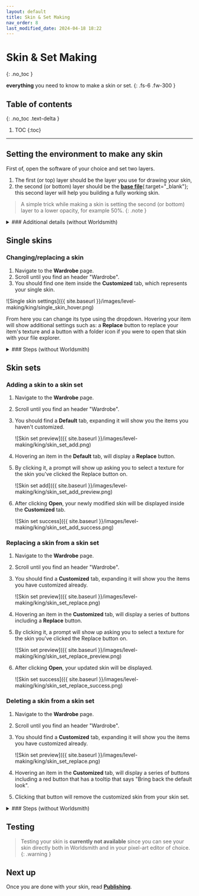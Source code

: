 ```yaml
---
layout: default
title: Skin & Set Making
nav_order: 8
last_modified_date: 2024-04-18 18:22
---
```


# Skin & Set Making
{: .no_toc }

**everything** you need to know to make a skin or set.<!-- more -->
{: .fs-6 .fw-300 }

## Table of contents
{: .no_toc .text-delta }

1. TOC
{:toc}

---

## Setting the environment to make any skin

First of, open the software of your choice and set two layers.

1. The first (or top) layer should be the layer you use for drawing your skin,
2. the second (or bottom) layer should be the [**base file**]({{site.baseurl}}/images/level-making/king/base.png){:target="_blank"}; this second layer will help you building a fully working skin.

> A simple trick while making a skin is setting the second (or bottom) layer to a lower opacity, for example 50%.
{: .note }

<details class="expander">
   <summary markdown="1">
### Additional details (without Worldsmith)
   </summary>
   <div markdown="1">

### Once satisfied with the texture(s)
{: .no_toc }

1. Disable or hide the last (bottom) layer. 
2. > **If you are doing a single skin**, export the image file but save the filename somewhere since you will need it later.
   {: .highlight }

   > Otherwise, **if you are doing a skin set** save them with the following format and save the filenames somewhere since you will need them later.
   ```md
   (YOUR COLLECTION NAME)_(YOUR ITEM NAME).png
   ```
   > This format is not mandatory but can help you identify the items inside your set, in case you need to update something.
   {: .highlight }

## Why does Jump King need a configuration file?
{: .no_toc }

In order for get the basic data about your skin or set, Jump King (and in the past with JumpKingPlus) uses a configuration file.

This configuration file contains your skin or set: 
- the boolean that tells you **if the skin/set is enabled**
- one (if a skin) or multiple (if a set) **filenames** of your packed images
- one (if a skin) or multiple (if a set) **item** you want to override

</div>
</details>

## Single skins

<!-- ### Setting everything (using Worldsmith)
🚧 Work in Progress. **No trespassing!** 🏗
{: .disclaimer } -->

### Changing/replacing a skin

1. Navigate to the **Wardrobe** page.
2. Scroll until you find an header "Wardrobe".
3. You should find one item inside the **Customized** tab, which represents your single skin.

![Single skin settings]({{ site.baseurl }}/images/level-making/king/single_skin_hover.png)

From here you can change its type using the dropdown. Hovering your item will show additional settings such as: a **Replace** button to replace your item's texture and a button with a folder icon if you were to open that skin with your file explorer.



<details class="expander">
   <summary markdown="1">
### Steps (without Worldsmith)
   </summary>
   <div markdown="1">

The configuration in sigle skins is called `cosmetic_settings.xml`.<br>Open the file and proceed with the settings below. A single skin's configuration file looks like this:

```xml
<?xml version="1.0"?>
<ReskinSettings xmlns:xsi="http://www.w3.org/2001/XMLSchema-instance" xmlns:xsd="http://www.w3.org/2001/XMLSchema">
  <skin>Cap</skin>
  <name>Propeller Hat</name>
  <enabled>false</enabled>
</ReskinSettings>
```

### Setting the skin's item
{: .no_toc }

1. Search for "skin" in your XML file.
   You should find something like this:
   ```xml
   <skin>YOUR_SKIN_HERE</skin>
   ```
2. Replace `YOUR_SKIN_HERE` with the [**wearable item**]({{site.baseurl}}/api/items){:target="_blank"} of your choice.
3. Done!

### Setting the skin's filename
{: .no_toc }

1. Search for "name" in your XML file.
   You should find something like this:
   ```xml
   <name>YOUR_NAME_HERE</name>
   ```
2. Replace `YOUR_NAME_HERE` with the packed file name of your skin (no extension in the name).
3. Done!

</div>
</details>

## Skin sets

### Adding a skin to a skin set

1. Navigate to the **Wardrobe** page.
2. Scroll until you find an header "Wardrobe".
3. You should find a **Default** tab, expanding it will show you the items you haven't customized.

    ![Skin set preview]({{ site.baseurl }}/images/level-making/king/skin_set_add.png)

4. Hovering an item in the **Default** tab, will display a **Replace** button.
5. By clicking it, a prompt will show up asking you to select a texture for the skin you've clicked the Replace button on.

    ![Skin set add]({{ site.baseurl }}/images/level-making/king/skin_set_add_preview.png)

6. After clicking **Open**, your newly modified skin will be displayed inside the **Customized** tab.

    ![Skin set success]({{ site.baseurl }}/images/level-making/king/skin_set_add_success.png)

### Replacing a skin from a skin set

1. Navigate to the **Wardrobe** page.
2. Scroll until you find an header "Wardrobe".
3. You should find a **Customized** tab, expanding it will show you the items you have customized already.

    ![Skin set preview]({{ site.baseurl }}/images/level-making/king/skin_set_replace.png)

4. Hovering an item in the **Customized** tab, will display a series of buttons including a **Replace** button.
5. By clicking it, a prompt will show up asking you to select a texture for the skin you've clicked the Replace button on.
  
    ![Skin set preview]({{ site.baseurl }}/images/level-making/king/skin_set_replace_preview.png)

6. After clicking **Open**, your updated skin will be displayed.

    ![Skin set success]({{ site.baseurl }}/images/level-making/king/skin_set_replace_success.png)

### Deleting a skin from a skin set

1. Navigate to the **Wardrobe** page.
2. Scroll until you find an header "Wardrobe".
3. You should find a **Customized** tab, expanding it will show you the items you have customized already.

    ![Skin set preview]({{ site.baseurl }}/images/level-making/king/skin_set_replace.png)

4. Hovering an item in the **Customized** tab, will display a series of buttons including a red button that has a tooltip that says "Bring back the default look". 
5. Clicking that button will remove the customized skin from your skin set.

<details class="expander">
   <summary markdown="1">
### Steps (without Worldsmith)
   </summary>
   <div markdown="1">

The configuration in skin sets is called `set_settings.xml`.<br>Open the file and proceed with the settings below. A skin set's configuration file looks like this:

```xml
<?xml version="1.0"?>
<SetSettings xmlns:xsi="http://www.w3.org/2001/XMLSchema-instance" xmlns:xsd="http://www.w3.org/2001/XMLSchema">
  <enabled>false</enabled>
  <Reskins>
    <Reskin>
      <skin>Crown</skin>
      <name>RedHorns</name>
    </Reskin>
    <Reskin>
      <skin>NULL</skin>
      <name>RedBaseSkin</name>
    </Reskin>
  </Reskins>
</SetSettings>
```

### Adding a new skin to the set
{: .no_toc }

1. Search for "Reskins" in your XML file.
2. Add the following snippet below the opening tag of `Reskins` in a new line:
   ```xml
    <Reskin>
      <skin>YOUR_SKIN_HERE</skin>
      <name>YOUR_FILENAME_HERE</name>
    </Reskin>
   ```
3. Replace `YOUR_SKIN_HERE` with a **wearable** [**item**]({{site.baseurl}}/api/items){:target="_blank"} of your choice.
4. Replace `YOUR_FILENAME_HERE` with the file name of your packed XNB file for your skin.
5. Repeat step 2 for each skins you want to add. 
6. Done!

### Removing a skin from the set
{: .no_toc }

1. Search for "Reskins" in your XML file and find the [**item**]({{site.baseurl}}/api/items){:target="_blank"} that you want to remove.
2. Remove the whole `Reskin` tag that contains `skin` as your unwanted item.
3. Done!

</div>
</details>

## Testing

> Testing your skin is **currently not available** since you can see your skin directly both in Worldsmith and in your pixel-art editor of choice.
{: .warning }

<!-- **WARNING**:<br>The following reskins and collections won't work in custom levels:
- Base reskin
- Collection that contains a base skin -->

## Next up

Once you are done with your skin, read [**Publishing**]({{site.baseurl}}/publishing).